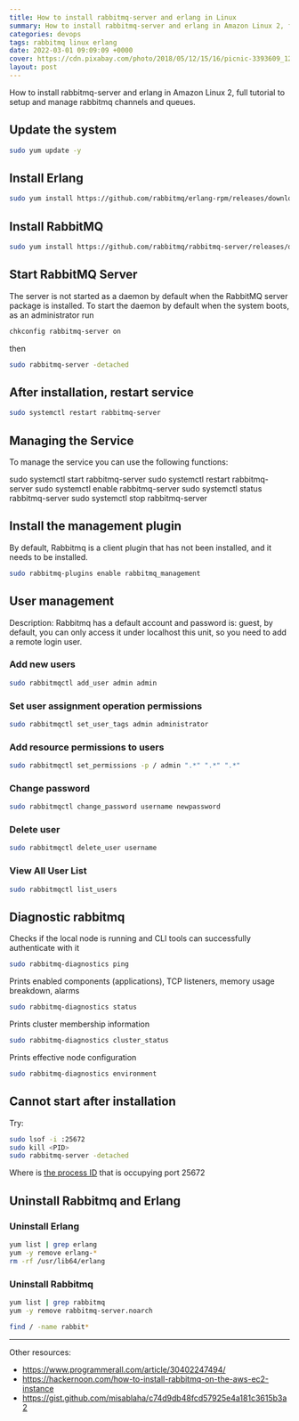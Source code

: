 ```yaml
---
title: How to install rabbitmq-server and erlang in Linux
summary: How to install rabbitmq-server and erlang in Amazon Linux 2, full tutorial to setup and manage rabbitmq channels and queues. 
categories: devops
tags: rabbitmq linux erlang
date: 2022-03-01 09:09:09 +0000
cover: https://cdn.pixabay.com/photo/2018/05/12/15/16/picnic-3393609_1280.jpg
layout: post
---
```


How to install rabbitmq-server and erlang in Amazon Linux 2, full tutorial to setup and manage rabbitmq channels and queues. 

## Update the system

```sh
sudo yum update -y
```

## Install Erlang

```sh
sudo yum install https://github.com/rabbitmq/erlang-rpm/releases/download/v23.3.4.11/erlang-23.3.4.11-1.el7.x86_64.rpm -y
```

## Install RabbitMQ

```sh
sudo yum install https://github.com/rabbitmq/rabbitmq-server/releases/download/v3.9.13/rabbitmq-server-3.9.13-1.el7.noarch.rpm -y
```

## Start RabbitMQ Server

The server is not started as a daemon by default when the RabbitMQ server package is installed. To start the daemon by default when the system boots, as an administrator run

```sh
chkconfig rabbitmq-server on
```

then

```sh
sudo rabbitmq-server -detached
```

## After installation, restart service

```sh
sudo systemctl restart rabbitmq-server
```

## Managing the Service

To manage the service you can use the following functions:

sudo systemctl start rabbitmq-server
sudo systemctl restart rabbitmq-server
sudo systemctl enable rabbitmq-server
sudo systemctl status rabbitmq-server
sudo systemctl stop rabbitmq-server

## Install the management plugin

By default, Rabbitmq is a client plugin that has not been installed, and it needs to be installed.

```sh
sudo rabbitmq-plugins enable rabbitmq_management
```

## User management

Description: Rabbitmq has a default account and password is: guest, by default, you can only access it under localhost this unit, so you need to add a remote login user.


### Add new users

```sh
sudo rabbitmqctl add_user admin admin
```

### Set user assignment operation permissions

```sh
sudo rabbitmqctl set_user_tags admin administrator
```

### Add resource permissions to users

```sh
sudo rabbitmqctl set_permissions -p / admin ".*" ".*" ".*"
```

### Change password

```sh
sudo rabbitmqctl change_password username newpassword
```

### Delete user

```sh
sudo rabbitmqctl delete_user username
```

### View All User List

```sh
sudo rabbitmqctl list_users
```

## Diagnostic rabbitmq

Checks if the local node is running and CLI tools can successfully authenticate with it

```sh
sudo rabbitmq-diagnostics ping
```

Prints enabled components (applications), TCP listeners, memory usage breakdown, alarms

```sh
sudo rabbitmq-diagnostics status
```

Prints cluster membership information

```sh
sudo rabbitmq-diagnostics cluster_status
```

Prints effective node configuration

```sh
sudo rabbitmq-diagnostics environment
```

## Cannot start after installation

Try:

```sh
sudo lsof -i :25672
sudo kill <PID>
sudo rabbitmq-server -detached
```

Where <PID> is <a href="https://stackoverflow.com/questions/63263177/cant-start-rabbitmq-server-after-installation/" target="_blank">the process ID</a> that is occupying port 25672

## Uninstall Rabbitmq and Erlang

### Uninstall Erlang

```sh
yum list | grep erlang
yum -y remove erlang-*
rm -rf /usr/lib64/erlang
```

### Uninstall Rabbitmq

```sh
yum list | grep rabbitmq
yum -y remove rabbitmq-server.noarch

find / -name rabbit*
```



---

Other resources:

- <https://www.programmerall.com/article/30402247494/>
- <https://hackernoon.com/how-to-install-rabbitmq-on-the-aws-ec2-instance>
- <https://gist.github.com/misablaha/c74d9db48fcd57925e4a181c3615b3a2>
